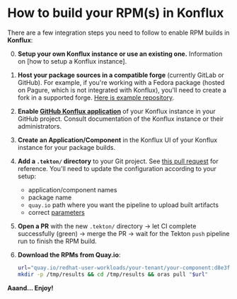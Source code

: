 # How to build your RPM(s) in Konflux

There are a few integration steps you need to follow to enable RPM builds in
**Konflux**:

0.  **Setup your own Konflux instance or use an existing one.**
   Information on [how to setup a Konflux instance]. 

1. **Host your package sources in a compatible forge** (currently GitLab or
   GitHub).  For example, if you're working with a Fedora package (hosted on
   Pagure, which is not integrated with Konflux), you'll need to create a fork
   in a supported forge.  [Here is example repository][example package].

2. **Enable [GitHub Konflux application]** of your Konflux instance in your GitHub project.
   Consult documentation of the Konflux instance or their administrators.

3. **Create an Application/Component** in the Konflux UI of your Konflux instance
   for your package builds.

4. **Add a `.tekton/` directory** to your Git project.  See [this pull
   request][example PR] for reference.
   You'll need to update the configuration according to your setup:
   - application/component names
   - package name
   - `quay.io` path where you want the pipeline to upload built artifacts
   - correct [parameters](parameters.md)

5. **Open a PR** with the new `.tekton/` directory → let CI complete
   successfully (green) → merge the PR → wait for the Tekton `push` pipeline run
   to finish the RPM build.

6. **Download the RPMs from Quay.io**:

    ```bash
    url="quay.io/redhat-user-workloads/your-tenant/your-component:d8e3fd281eaf19f54a091a7df9f7a3258c73f2a2.nvr-NVR"
    mkdir -p /tmp/results && cd /tmp/results && oras pull "$url"
    ```
**Aaand... Enjoy!**

[how to setup own Konflux instance]: https://github.com/konflux-ci/konflux-ci
[GitHub Konflux application]: https://github.com/konflux-ci/konflux-ci?tab=readme-ov-file#enable-pipelines-triggering-via-webhooks
[example package]: https://github.com/praiskup/konflux-test-package
[example PR]: https://github.com/praiskup/konflux-test-package/pull/2/files

